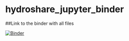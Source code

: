 # hydroshare_jupyter_binder

##Link to the binder with all files

[![Binder](https://mybinder.org/badge.svg)](https://mybinder.org/v2/gh/Hydrocarpentry/hydroshare_jupyter_binder/master)
